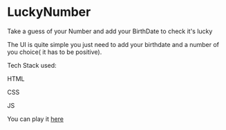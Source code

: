 # LuckyNumber
Take a guess of your Number and add your BirthDate to check it's lucky

The UI is quite simple you just need to add your birthdate and a number of you choice( it has to be positive).

Tech Stack used:


HTML

CSS

JS

You can play it [here](https://birthdate-lucky-checker.netlify.app/)
